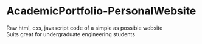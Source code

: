 # AcademicPortfolio-PersonalWebsite
Raw html, css, javascript code of a simple as possible website <br>
Suits great for undergraduate engineering students
